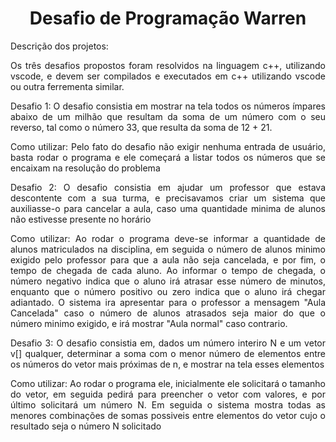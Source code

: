 <h1 align="center"> Desafio de Programação Warren </h1>

<p align="justify"> Descrição dos projetos:  </p>
<p align="justify"> Os três desafios propostos foram resolvidos na linguagem c++, utilizando vscode, e devem ser 
  compilados e executados em c++ utilizando vscode ou outra ferrementa similar.
</p>

<p align="justify"> Desafio 1: O desafio consistia em mostrar na tela todos os números ímpares abaixo de um milhão que resultam da soma de um número com o seu reverso, 
tal como o número 33, que resulta da soma de 12 + 21. </p>

<p align="justify"> Como utilizar: Pelo fato do desafio não exigir nenhuma entrada de usuário, basta rodar o programa e ele começará a listar todos os números que 
se encaixam na resolução do problema </p>

<p align="justify"> Desafio 2: O desafio consistia em ajudar um professor que estava descontente com a sua turma, e precisavamos criar um sistema que 
auxiliasse-o para cancelar a aula, caso uma quantidade minima de alunos não estivesse presente no horário </p>

<p align="justify"> Como utilizar: Ao rodar o programa deve-se informar a quantidade de alunos matriculados na disciplina, em seguida o número de alunos 
  minimo exigido pelo professor para que a aula não seja cancelada, e por fim, o tempo de chegada de cada aluno. Ao informar o tempo de chegada, o número negativo
  indica que o aluno irá atrasar esse número de minutos, enquanto que o número positivo ou zero indica que o aluno irá chegar adiantado. O sistema ira apresentar 
  para o professor a mensagem "Aula Cancelada" caso o número de alunos atrasados seja maior do que o número minimo exigido, e irá mostrar "Aula normal" caso contrario.
  
  <p align="justify"> Desafio 3: O desafio consistia em, dados um número interiro N e um vetor v[] qualquer, determinar a soma com o menor número 
de elementos entre os números do vetor mais próximas de n, e mostrar na tela esses elementos </p> 

<p align="justify"> Como utilizar: Ao rodar o programa ele, inicialmente ele solicitará o tamanho do vetor, em seguida pedirá para preencher o vetor com
valores, e por último solicitará um número N. Em seguida o sistema mostra todas as menores combinações de somas possiveis entre elementos do vetor 
cujo o resultado seja o número N solicitado </p>
